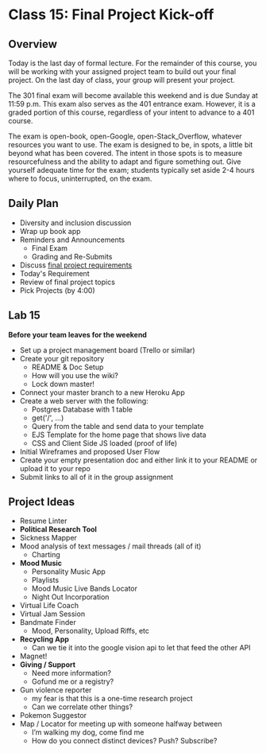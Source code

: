 # Class 15: Final Project Kick-off

## Overview

Today is the last day of formal lecture. For the remainder of this course, you will be working with your assigned project team to build out your final project. On the last day of class, your group will present your project.

The 301 final exam will become available this weekend and is due Sunday at 11:59 p.m. This exam also serves as the 401 entrance exam. However, it is a graded portion of this course, regardless of your intent to advance to a 401 course.

The exam is open-book, open-Google, open-Stack_Overflow, whatever resources you want to use. The exam is designed to be, in spots, a little bit beyond what has been covered. The intent in those spots is to measure resourcefulness and the ability to adapt and figure something out. Give yourself adequate time for the exam; students typically set aside 2-4 hours where to focus, uninterrupted, on the exam.

## Daily Plan

- Diversity and inclusion discussion
- Wrap up book app
- Reminders and Announcements
  - Final Exam
  - Grading and Re-Submits
- Discuss [final project requirements](./project-guidelines.md)
- Today's Requirement
- Review of final project topics
- Pick Projects (by 4:00)

## Lab 15
**Before your team leaves for the weekend**
* Set up a project management board (Trello or similar)
* Create your git repository
  * README & Doc Setup
  * How will you use the wiki?
  * Lock down master!
* Connect your master branch to a new Heroku App
* Create a web server with the following:
  * Postgres Database with 1 table
  * get('/', ...)
  * Query from the table and send data to your template
  * EJS Template for the home page that shows live data
  * CSS and Client Side JS loaded (proof of life)
* Initial Wireframes and proposed User Flow
* Create your empty presentation doc and either link it to your README or upload it to your repo
* Submit links to all of it in the group assignment 

## Project Ideas
* Resume Linter
* **Political Research Tool**
* Sickness Mapper
* Mood analysis of text messages / mail threads (all of it)
    * Charting 
* **Mood Music** 
    * Personality Music App
    * Playlists
    * Mood Music Live Bands Locator
    * Night Out Incorporation
* Virtual Life Coach
* Virtual Jam Session
* Bandmate Finder
	 * Mood, Personality, Upload Riffs, etc
* **Recycling App**
	* Can we tie it into the google vision api to let that feed the other API
* Magnet!
* **Giving / Support** 
	* Need more information?
	* Gofund me or a registry?
* Gun violence reporter
	* my fear is that this is a one-time research project
	* Can we correlate other things?
* Pokemon Suggestor
* Map / Locator for meeting up with someone halfway between
	* I’m walking my dog, come find me
	* How do you connect distinct devices? Push? Subscribe?
